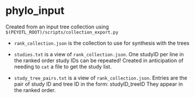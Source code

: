 # phylo_input
Created from an input tree collection using `$(PEYOTL_ROOT)/scripts/collection_export.py`

  * `rank_collection.json` is the collection to use for synthesis with the trees

  * `studies.txt` is a view of `rank_collection.json`. One studyID per line in the ranked order
  study IDs can be repeated! Created in anticipation of needing to `cat` a file to get 
  the study list.

  * `study_tree_pairs.txt` is a view of `rank_collection.json`. Entries are the pair
  of study ID and tree ID in the form: studyID_treeID
  They appear in the ranked order.